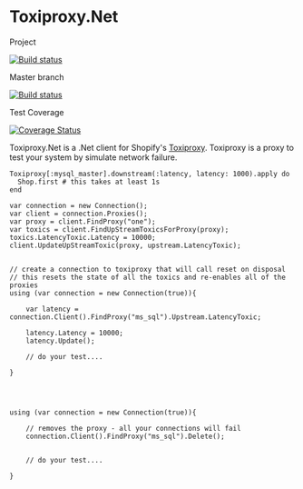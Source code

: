 Toxiproxy.Net
=============

Project

[![Build status](https://ci.appveyor.com/api/projects/status/82gfuh999hq15sgo?svg=true)](https://ci.appveyor.com/project/mdevilliers/toxiproxy-net)

Master branch

[![Build status](https://ci.appveyor.com/api/projects/status/82gfuh999hq15sgo/branch/master?svg=true)](https://ci.appveyor.com/project/mdevilliers/toxiproxy-net/branch/master)

Test Coverage

[![Coverage Status](https://coveralls.io/repos/mdevilliers/Toxiproxy.Net/badge.svg?branch=coveralls_integration)](https://coveralls.io/r/mdevilliers/Toxiproxy.Net?branch=coveralls_integration)

Toxiproxy.Net is a .Net client for Shopify's [Toxiproxy](https://github.com/shopify/toxiproxy). Toxiproxy is a proxy to test your system by simulate network failure.


```
Toxiproxy[:mysql_master].downstream(:latency, latency: 1000).apply do
  Shop.first # this takes at least 1s
end
```

```
var connection = new Connection();
var client = connection.Proxies();
var proxy = client.FindProxy("one");
var toxics = client.FindUpStreamToxicsForProxy(proxy);
toxics.LatencyToxic.Latency = 10000;
client.UpdateUpStreamToxic(proxy, upstream.LatencyToxic);
```

```

// create a connection to toxiproxy that will call reset on disposal
// this resets the state of all the toxics and re-enables all of the proxies
using (var connection = new Connection(true)){
	
	var latency = connection.Client().FindProxy("ms_sql").Upstream.LatencyToxic;
	
	latency.Latency = 10000;
	latency.Update();

	// do your test....

} 


```

```


using (var connection = new Connection(true)){
	
	// removes the proxy - all your connections will fail
	connection.Client().FindProxy("ms_sql").Delete();
	

	// do your test....

} 


```